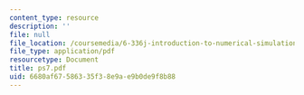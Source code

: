 ```yaml
---
content_type: resource
description: ''
file: null
file_location: /coursemedia/6-336j-introduction-to-numerical-simulation-sma-5211-fall-2003/6680af67586335f38e9ae9b0de9f8b88_ps7.pdf
file_type: application/pdf
resourcetype: Document
title: ps7.pdf
uid: 6680af67-5863-35f3-8e9a-e9b0de9f8b88
---
```

